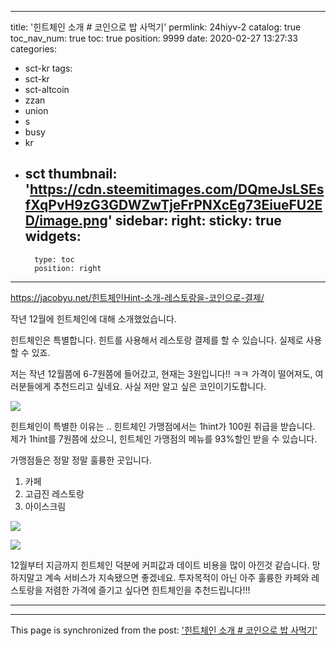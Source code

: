 
---
title: '힌트체인 소개 # 코인으로 밥 사먹기'
permlink: 24hiyv-2
catalog: true
toc_nav_num: true
toc: true
position: 9999
date: 2020-02-27 13:27:33
categories:
- sct-kr
tags:
- sct-kr
- sct-altcoin
- zzan
- union
- s
- busy
- kr
- sct
thumbnail: 'https://cdn.steemitimages.com/DQmeJsLSEsfXqPvH9zG3GDWZwTjeFrPNXcEg73EiueFU2ED/image.png'
sidebar:
    right:
        sticky: true
widgets:
    -
        type: toc
        position: right
---


https://jacobyu.net/힌트체인Hint-소개-레스토랑을-코인으로-결제/

작년 12월에 힌트체인에 대해 소개했었습니다.

힌트체인은 특별합니다. 힌트를 사용해서 레스토랑 결제를 할 수 있습니다. 실제로 사용할 수 있죠.

저는 작년 12월쯤에 6-7원쯤에 들어갔고, 현재는 3원입니다!! ㅋㅋ
가격이 떨어져도, 여러분들에게 추천드리고 싶네요. 
사실 저만 알고 싶은 코인이기도합니다.

![](https://cdn.steemitimages.com/DQmeJsLSEsfXqPvH9zG3GDWZwTjeFrPNXcEg73EiueFU2ED/image.png)

힌트체인이 특별한 이유는 ..
힌트체인 가맹점에서는 1hint가 100원 취급을 받습니다.  제가 1hint를 7원쯤에 샀으니, 힌트체인 가맹점의 메뉴를 93%할인 받을 수 있습니다. 

가맹점들은 정말 정말 훌륭한 곳입니다. 
1. 카페
2. 고급진 레스토랑
3. 아이스크림 

![](https://cdn.steemitimages.com/DQmdY9kZ65XvwYA1p8irsjRBf8EZPMiaeUPLoZDfkACU22o/image.png)

![](https://cdn.steemitimages.com/DQmUgx36QYrj9P1mJrUoJeAJNKEuDQ7mz35hwBoSWYJ8MEk/image.png)

12월부터 지금까지 힌트체인 덕분에 커피값과 데이트 비용을 많이 아낀것 같습니다. 망하지말고 계속 서비스가 지속됐으면 좋겠네요. 
투자목적이 아닌 아주 훌륭한 카페와 레스토랑을 저렴한 가격에 즐기고 싶다면 힌트체인을 추천드립니다!!! 

---

- - -

This page is synchronized from the post: ['힌트체인 소개 # 코인으로 밥 사먹기'](https://steemit.com/@jacobyu/24hiyv-2)

